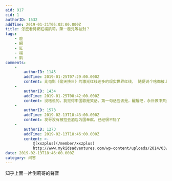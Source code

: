 ```yaml
---
aid: 917
cid: 1
authorID: 1532
addTime: 2019-01-21T05:02:00.000Z
title: 怎麼看待網紅楊凱莉，陳一發兒等被封？
tags:
    - 麼
    - 網
    - 紅
    - 楊
    - 凱
comments:
    -
        authorID: 1145
        addTime: 2019-01-25T07:29:00.000Z
        content: 比电影《偷天换日》的激光红线还多的现实世界红线， 随便说个啥都被上纲上线，然后被一堆5毛围攻， 有啥好说呢。
    -
        authorID: 1434
        addTime: 2019-01-25T08:42:00.000Z
        content: 没啥说的。我觉得中国歌是笑话。第一句话应该是，醒醒吧，永世做中共奴隶的人民。
    -
        authorID: 1573
        addTime: 2019-02-13T18:43:00.000Z
        content: 发哥没有被拉去酒店为国奉献，已经很不错了
    -
        authorID: 1273
        addTime: 2019-02-13T18:46:00.000Z
        content: >-
            @[xxzplus](/member/xxzplus)
            http://www.mykidsadventures.com/wp-content/uploads/2014/03/ee-cat-burglar-laser-beam-istock-photo-9912605.jpg
date: 2019-02-13T18:46:00.000Z
category: 问答
---
```


知乎上面一片倒莉哥的聲音
